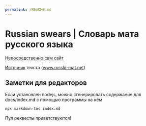 ```yaml
---
permalink: /README.md
---
```


# Russian swears | Словарь мата русского языка

[Непосредственно сам сайт](https://nickname32.github.io/russian-swears)

[Источник](http://www.russki-mat.net/e/mat_slovar.htm) текста (www.russki-mat.net)

## Заметки для редакторов

Если установлен nodejs, можно сгенерировать содержание для docs/index.md с помощью программы на нём

```sh
npx markdown-toc index.md
```

Пул реквесты приветствуются!
